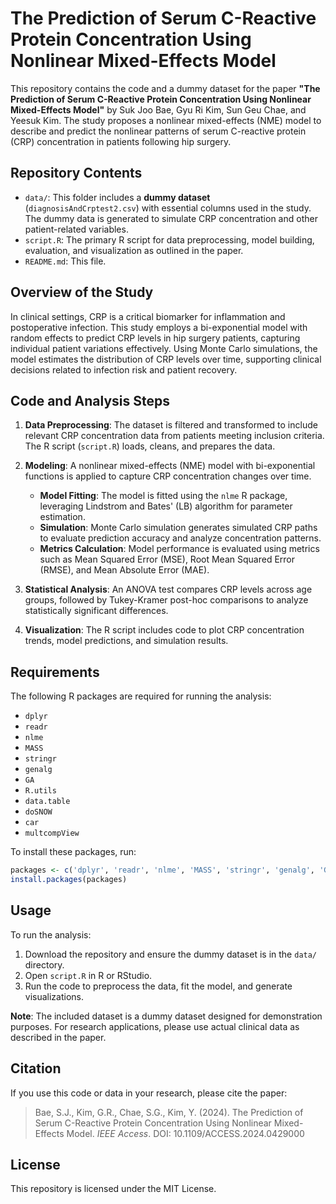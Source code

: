 # The Prediction of Serum C-Reactive Protein Concentration Using Nonlinear Mixed-Effects Model

This repository contains the code and a dummy dataset for the paper **"The Prediction of Serum C-Reactive Protein Concentration Using Nonlinear Mixed-Effects Model"** by Suk Joo Bae, Gyu Ri Kim, Sun Geu Chae, and Yeesuk Kim. The study proposes a nonlinear mixed-effects (NME) model to describe and predict the nonlinear patterns of serum C-reactive protein (CRP) concentration in patients following hip surgery.

## Repository Contents

- `data/`: This folder includes a **dummy dataset** (`diagnosisAndCrptest2.csv`) with essential columns used in the study. The dummy data is generated to simulate CRP concentration and other patient-related variables.
- `script.R`: The primary R script for data preprocessing, model building, evaluation, and visualization as outlined in the paper.
- `README.md`: This file.

## Overview of the Study

In clinical settings, CRP is a critical biomarker for inflammation and postoperative infection. This study employs a bi-exponential model with random effects to predict CRP levels in hip surgery patients, capturing individual patient variations effectively. Using Monte Carlo simulations, the model estimates the distribution of CRP levels over time, supporting clinical decisions related to infection risk and patient recovery.

## Code and Analysis Steps

1. **Data Preprocessing**: The dataset is filtered and transformed to include relevant CRP concentration data from patients meeting inclusion criteria. The R script (`script.R`) loads, cleans, and prepares the data.

2. **Modeling**: A nonlinear mixed-effects (NME) model with bi-exponential functions is applied to capture CRP concentration changes over time. 
   
   - **Model Fitting**: The model is fitted using the `nlme` R package, leveraging Lindstrom and Bates' (LB) algorithm for parameter estimation.
   - **Simulation**: Monte Carlo simulation generates simulated CRP paths to evaluate prediction accuracy and analyze concentration patterns.
   - **Metrics Calculation**: Model performance is evaluated using metrics such as Mean Squared Error (MSE), Root Mean Squared Error (RMSE), and Mean Absolute Error (MAE).

3. **Statistical Analysis**: An ANOVA test compares CRP levels across age groups, followed by Tukey-Kramer post-hoc comparisons to analyze statistically significant differences.

4. **Visualization**: The R script includes code to plot CRP concentration trends, model predictions, and simulation results.

## Requirements

The following R packages are required for running the analysis:

- `dplyr`
- `readr`
- `nlme`
- `MASS`
- `stringr`
- `genalg`
- `GA`
- `R.utils`
- `data.table`
- `doSNOW`
- `car`
- `multcompView`

To install these packages, run:

```R
packages <- c('dplyr', 'readr', 'nlme', 'MASS', 'stringr', 'genalg', 'GA', 'R.utils', 'data.table', 'doSNOW', 'car', 'multcompView')
install.packages(packages)
```

## Usage

To run the analysis:

1. Download the repository and ensure the dummy dataset is in the `data/` directory.
2. Open `script.R` in R or RStudio.
3. Run the code to preprocess the data, fit the model, and generate visualizations.

**Note**: The included dataset is a dummy dataset designed for demonstration purposes. For research applications, please use actual clinical data as described in the paper.

## Citation

If you use this code or data in your research, please cite the paper:

> Bae, S.J., Kim, G.R., Chae, S.G., Kim, Y. (2024). The Prediction of Serum C-Reactive Protein Concentration Using Nonlinear Mixed-Effects Model. *IEEE Access*. DOI: 10.1109/ACCESS.2024.0429000

## License

This repository is licensed under the MIT License.
